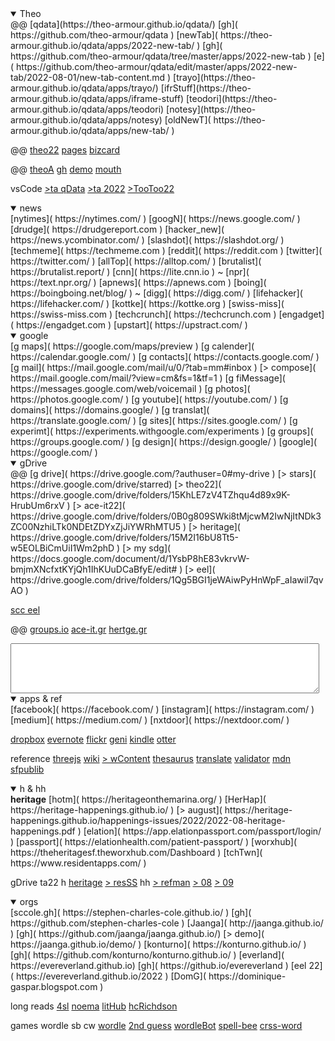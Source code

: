 <details class=box open><summary>Theo</summary>
@@ [qdata](https://theo-armour.github.io/qdata/) [gh]( https://github.com/theo-armour/qdata )
[newTab]( https://theo-armour.github.io/qdata/apps/2022-new-tab/ ) [gh]( https://github.com/theo-armour/qdata/tree/master/apps/2022-new-tab ) [e]( https://github.com/theo-armour/qdata/edit/master/apps/2022-new-tab/2022-08-01/new-tab-content.md )
[trayo](https://theo-armour.github.io/qdata/apps/trayo/)
[ifrStuff](https://theo-armour.github.io/qdata/apps/iframe-stuff)
[teodori](https://theo-armour.github.io/qdata/apps/teodori)
[notesy](https://theo-armour.github.io/qdata/apps/notesy)
[oldNewT]( https://theo-armour.github.io/qdata/apps/new-tab/ )

@@ [theo22]( https://theo-armour.github.io/2022/ )
[pages]( https://theo-armour.github.io/2022/#pages/README.md )
[bizcard]( https://theo-armour.github.io/2022/about/business-card.html )

@@ [theoA]( https://theo-armour.github.io/ ) [gh]( https://github.com/theo-armour/theo-armour.github.io )
[demo]( https://theo-armour.github.io/2021/demo-reel/v-2021-08-31/iframe-carousel-r1.html )
[mouth]( https://theo-armour.github.io/mouth-stl-2022/simple-stl/" )

vsCode
[&gt;ta qData]( https://vscode.dev/github/theo-armour/qdata )
[&gt;ta 2022]( https://vscode.dev/github/theo-armour/2022 )
[&gt;TooToo22]( https://vscode.dev/github/pushme-pullyou/tootoo-2022/ )

</details>



<details class=box open><summary>news</summary>
[nytimes]( https://nytimes.com/ )
[googN]( https://news.google.com/ )
[drudge]( https://drudgereport.com )
[hacker_new]( https://news.ycombinator.com/ )
[slashdot]( https://slashdot.org/ )
[techmeme]( https://techmeme.com )
[reddit]( https://reddit.com )
[twitter]( https://twitter.com/ )
[allTop]( https://alltop.com/ )
[brutalist]( https://brutalist.report/ )
[cnn]( https://lite.cnn.io ) ~ [npr]( https://text.npr.org/ )
[apnews]( https://apnews.com )
[boing]( https://boingboing.net/blog/ ) ~ [digg]( https://digg.com/ )
[lifehacker]( https://lifehacker.com/ )
[kottke]( https://kottke.org )
[swiss-miss]( https://swiss-miss.com )
[techcrunch]( https://techcrunch.com )
[engadget]( https://engadget.com )
[upstart]( https://upstract.com/ )

</details>



<!-- GOOGLE -->

<details class=box open><summary>google</summary>
[g maps]( https://google.com/maps/preview )
[g calender]( https://calendar.google.com/ )
[g contacts]( https://contacts.google.com/ )
[g mail]( https://mail.google.com/mail/u/0/?tab=mm#inbox )
[> compose]( https://mail.google.com/mail/?view=cm&amp;fs=1&amp;tf=1 )
[g fiMessage]( https://messages.google.com/web/voicemail )
[g photos]( https://photos.google.com/ )
[g youtube]( https://youtube.com/ )
[g domains]( https://domains.google/ )
[g translat]( https://translate.google.com/ )
[g sites]( https://sites.google.com/ )
[g experimt]( https://experiments.withgoogle.com/experiments )
[g groups]( https://groups.google.com/ )
[g design]( https://design.google/ )
[google]( https://google.com/ )


</details>

<details class=box open><summary>gDrive</summary>
@@ [g drive]( https://drive.google.com/?authuser=0#my-drive )
[> stars]( https://drive.google.com/drive/starred)
[> theo22]( https://drive.google.com/drive/folders/15KhLE7zV4TZhqu4d89x9K-HrubUm6rxV )
[> ace-it22]( https://drive.google.com/drive/folders/0B0g809SWki8tMjcwM2IwNjItNDk3ZC00NzhiLTk0NDEtZDYxZjJiYWRhMTU5 )
[> heritage]( https://drive.google.com/drive/folders/15M2I16bU8Tt5-w5EOLBiCmUiI1Wm2phD )
[> my sdg]( https://docs.google.com/document/d/1YsbP8hE83vkrvW-bmjmXNcfxtKYjQh1IhKUuDCaBfyE/edit# )
[> eel]( https://drive.google.com/drive/folders/1Qg5BGI1jeWAiwPyHnWpF_aIawiI7qvAO )

[scc eel]( https://drive.google.com/drive/folders/1_jB0axW28CIvjH0gTW44T9fSOxkl8frC )

@@ [groups.io]( https://groups.io/groups )
[ace-it.gr]( https://ace-it.groups.io/ )
[hertge.gr]( https://heritage.groups.io/g/residents/messages )

<textarea style="height:5rem;width:98%"></textarea>

 </details>


<details class=box open><summary>apps & ref</summary>
[facebook]( https://facebook.com/ )
[instagram]( https://instagram.com/ )
[medium]( https://medium.com/ )
[nxtdoor]( https://nextdoor.com/ )

[dropbox]( https://dropbox.com/home )
[evernote]( https://evernote.com/Home.action )
[flickr]( https://flickr.com/ )
[geni]( https://geni.com/family-tree/index/6000000004118029730 )
[kindle]( https://read.amazon.com/reader?asin=B07DNKQ5M9&amp;ref_=kwl_kr_iv_rec_1&amp;language=en-US )
[otter]( https://otter.ai/ )


reference
[threejs]( https://threejs.org )
[wiki]( https://en.wikipedia.org )
[> wContent]( https://en.wikipedia.org/wiki/Wikipedia:Contents/Categories )
[thesaurus]( https://thesaurus.com )
[translate]( https://translate.google.com/ )
[validator]( https://validator.w3.org/ )
[mdn]( https://developer.mozilla.org/en-US/ )
[sfpublib]( https://sfpl.org/)

</details>


<!-- Heritage -->

<details class=box open><summary>h & hh</summary>
<b>heritage</b>
[hotm]( https://heritageonthemarina.org/ )
[HerHap]( https://heritage-happenings.github.io/ )
[> august]( https://heritage-happenings.github.io/happenings-issues/2022/2022-08-heritage-happenings.pdf )
[elation]( https://app.elationpassport.com/passport/login/ )
[passport]( https://elationhealth.com/patient-passport/ )
[worxhub]( https://theheritagesf.theworxhub.com/Dashboard )
[tchTwn]( https://www.residentapps.com/ )

gDrive ta22 h
[heritage]( https://drive.google.com/drive/folders/15M2I16bU8Tt5-w5EOLBiCmUiI1Wm2phD )
[> resSS]( https://docs.google.com/spreadsheets/d/1BtqRUotYqAKiJSTiir5h4sLrTfMFg8XdtWvn46DYti8/edit#gid=1362604872 )
hh
[> refman]( https://docs.google.com/document/d/1oO8sRRqVAj7g4FI-beDok11l9t590svvMwLJt5VUg5s )
[> 08]( https://docs.google.com/document/d/1iI9j5Ort73PLMPnUndQc7JEpPYQtoD3TickliqqSTb0/edit )
[> 09]( https://drive.google.com/drive/folders/10sTjM-H5qBaOw4JOB0-Pvc-acvTiqEuY )


</details>

<!-- orgs -->

<details class=box open> <summary>orgs</summary>
[sccole.gh]( https://stephen-charles-cole.github.io/ ) [gh]( https://github.com/stephen-charles-cole )
[Jaanga]( http://jaanga.github.io/ ) [gh]( https://github.com/jaanga/jaanga.github.io/)
[> demo]( https://jaanga.github.io/demo/ )
[konturno]( https://konturno.github.io/ ) [gh]( https://github.com/konturno/konturno.github.io/ )
[everland]( https://evereverland.github.io) [gh]( https://github.io/evereverland )
[eel 22]( https://evereverland.github.io/2022 )
[DomG]( https://dominique-gaspar.blogspot.com )

long reads
[4sl]( https://oreilly.com/radar/topics/four-short-links/ )
[noema]( https://noemamag.com/ )
[litHub]( https://lithub.com/category/lit-hub-daily/ )
[hcRichdson]( https://heathercoxrichardson.substack.com/ )

games wordle sb cw
[wordle]( https://nytimes.com/games/wordle/index.html )
[2nd guess]( https://real-statistics.com/wordle-strategy/best-first-two-guesses-wordle/ "slate" )
[wordleBot]( https://nytimes.com/interactive/2022/upshot/wordle-bot.html )
[spell-bee]( https://nytimes.com/puzzles/spelling-bee )
[crss-word]( https://nytimes.com/crosswords/game/mini )
 </details>
